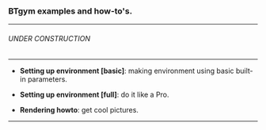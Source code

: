 ### BTgym examples and how-to's.
****
###### UNDER CONSTRUCTION
****
- **Setting up environment [basic]**: making environment using basic built-in parameters.

- **Setting up environment [full]**: do it like a Pro.
 
- **Rendering howto**: get cool pictures.

****

 
  
 